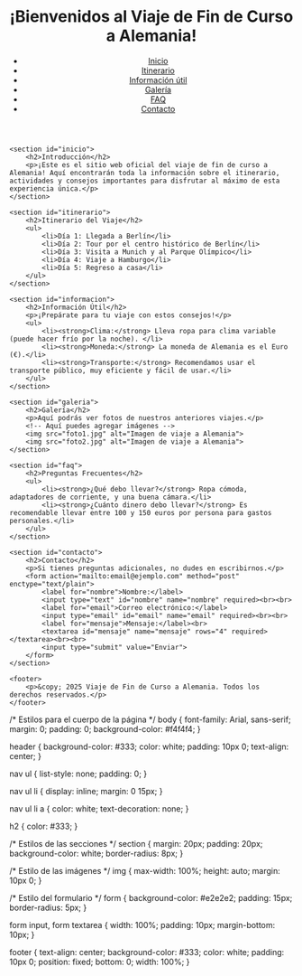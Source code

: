 # <!DOCTYPE html>
<html lang="es">
<head>
    <meta charset="UTF-8">
    <meta name="viewport" content="width=device-width, initial-scale=1.0">
    <title>Viaje de Fin de Curso a Alemania</title>
    <link rel="stylesheet" href="styles.css"> <!-- Enlace a tu archivo CSS -->
</head>
<body>
    <header>
        <h1>¡Bienvenidos al Viaje de Fin de Curso a Alemania!</h1>
        <nav>
            <ul>
                <li><a href="#inicio">Inicio</a></li>
                <li><a href="#itinerario">Itinerario</a></li>
                <li><a href="#informacion">Información útil</a></li>
                <li><a href="#galeria">Galería</a></li>
                <li><a href="#faq">FAQ</a></li>
                <li><a href="#contacto">Contacto</a></li>
            </ul>
        </nav>
    </header>

    <section id="inicio">
        <h2>Introducción</h2>
        <p>¡Este es el sitio web oficial del viaje de fin de curso a Alemania! Aquí encontrarán toda la información sobre el itinerario, actividades y consejos importantes para disfrutar al máximo de esta experiencia única.</p>
    </section>

    <section id="itinerario">
        <h2>Itinerario del Viaje</h2>
        <ul>
            <li>Día 1: Llegada a Berlín</li>
            <li>Día 2: Tour por el centro histórico de Berlín</li>
            <li>Día 3: Visita a Munich y al Parque Olímpico</li>
            <li>Día 4: Viaje a Hamburgo</li>
            <li>Día 5: Regreso a casa</li>
        </ul>
    </section>

    <section id="informacion">
        <h2>Información Útil</h2>
        <p>¡Prepárate para tu viaje con estos consejos!</p>
        <ul>
            <li><strong>Clima:</strong> Lleva ropa para clima variable (puede hacer frío por la noche). </li>
            <li><strong>Moneda:</strong> La moneda de Alemania es el Euro (€).</li>
            <li><strong>Transporte:</strong> Recomendamos usar el transporte público, muy eficiente y fácil de usar.</li>
        </ul>
    </section>

    <section id="galeria">
        <h2>Galería</h2>
        <p>Aquí podrás ver fotos de nuestros anteriores viajes.</p>
        <!-- Aquí puedes agregar imágenes -->
        <img src="foto1.jpg" alt="Imagen de viaje a Alemania">
        <img src="foto2.jpg" alt="Imagen de viaje a Alemania">
    </section>

    <section id="faq">
        <h2>Preguntas Frecuentes</h2>
        <ul>
            <li><strong>¿Qué debo llevar?</strong> Ropa cómoda, adaptadores de corriente, y una buena cámara.</li>
            <li><strong>¿Cuánto dinero debo llevar?</strong> Es recomendable llevar entre 100 y 150 euros por persona para gastos personales.</li>
        </ul>
    </section>

    <section id="contacto">
        <h2>Contacto</h2>
        <p>Si tienes preguntas adicionales, no dudes en escribirnos.</p>
        <form action="mailto:email@ejemplo.com" method="post" enctype="text/plain">
            <label for="nombre">Nombre:</label>
            <input type="text" id="nombre" name="nombre" required><br><br>
            <label for="email">Correo electrónico:</label>
            <input type="email" id="email" name="email" required><br><br>
            <label for="mensaje">Mensaje:</label><br>
            <textarea id="mensaje" name="mensaje" rows="4" required></textarea><br><br>
            <input type="submit" value="Enviar">
        </form>
    </section>

    <footer>
        <p>&copy; 2025 Viaje de Fin de Curso a Alemania. Todos los derechos reservados.</p>
    </footer>
</body>
</html>
/* Estilos para el cuerpo de la página */
body {
    font-family: Arial, sans-serif;
    margin: 0;
    padding: 0;
    background-color: #f4f4f4;
}

header {
    background-color: #333;
    color: white;
    padding: 10px 0;
    text-align: center;
}

nav ul {
    list-style: none;
    padding: 0;
}

nav ul li {
    display: inline;
    margin: 0 15px;
}

nav ul li a {
    color: white;
    text-decoration: none;
}

h2 {
    color: #333;
}

/* Estilos de las secciones */
section {
    margin: 20px;
    padding: 20px;
    background-color: white;
    border-radius: 8px;
}

/* Estilo de las imágenes */
img {
    max-width: 100%;
    height: auto;
    margin: 10px 0;
}

/* Estilo del formulario */
form {
    background-color: #e2e2e2;
    padding: 15px;
    border-radius: 5px;
}

form input, form textarea {
    width: 100%;
    padding: 10px;
    margin-bottom: 10px;
}

footer {
    text-align: center;
    background-color: #333;
    color: white;
    padding: 10px 0;
    position: fixed;
    bottom: 0;
    width: 100%;
}
